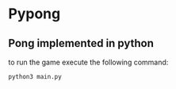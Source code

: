 # Pypong

## Pong implemented in python

to run the game execute the following command:

```
python3 main.py
```